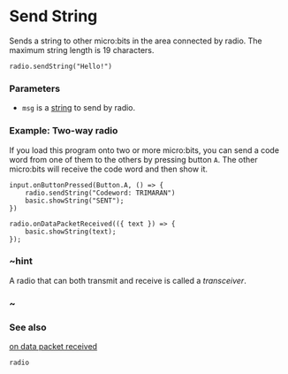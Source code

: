 # Send String

Sends a string to other micro:bits in the area connected by radio. The
maximum string length is 19 characters.

```sig
radio.sendString("Hello!")
```

### Parameters

* `msg` is a [string](/reference/types/string) to send by radio.


### Example: Two-way radio

If you load this program onto two or more micro:bits, you can send a
code word from one of them to the others by pressing button `A`.  The
other micro:bits will receive the code word and then show it.

```blocks
input.onButtonPressed(Button.A, () => {
    radio.sendString("Codeword: TRIMARAN")
    basic.showString("SENT");
})

radio.onDataPacketReceived(({ text }) => {
    basic.showString(text);
});
```

### ~hint

A radio that can both transmit and receive is called a _transceiver_.

### ~

### See also

[on data packet received](/reference/radio/on-data-packet-received)

```package
radio
```